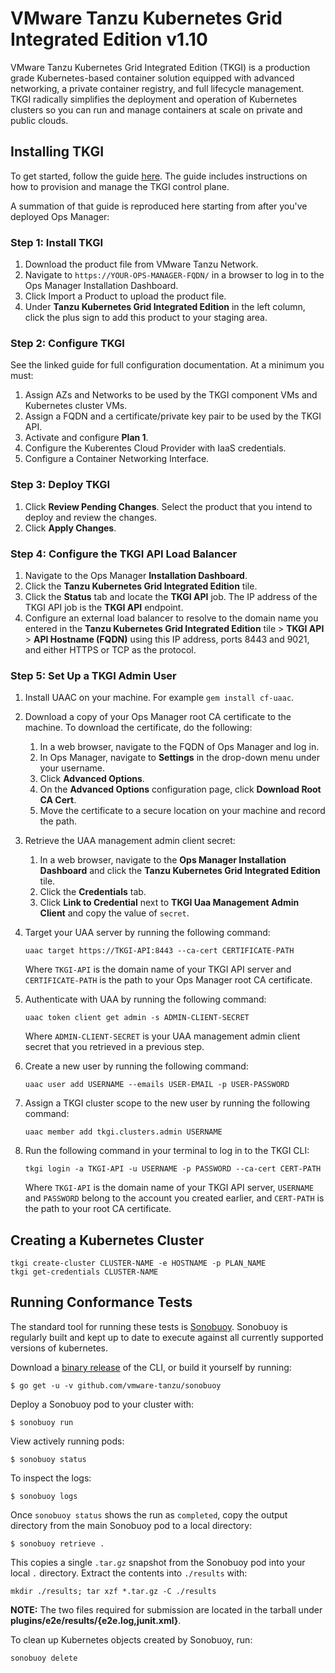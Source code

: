 # VMware Tanzu Kubernetes Grid Integrated Edition v1.10

VMware Tanzu Kubernetes Grid Integrated Edition (TKGI) is a production grade Kubernetes-based container solution equipped with advanced networking, a private container registry, and full lifecycle management. TKGI radically simplifies the deployment and operation of Kubernetes clusters so you can run and manage containers at scale on private and public clouds.

## Installing TKGI

To get started, follow the guide [here](https://docs.pivotal.io/tkgi). The guide includes instructions on how to provision and manage the TKGI control plane.

A summation of that guide is reproduced here starting from after you've deployed
Ops Manager:

### Step 1: Install TKGI

1. Download the product file from VMware Tanzu Network.
2. Navigate to `https://YOUR-OPS-MANAGER-FQDN/` in a browser to log in to the
   Ops Manager Installation Dashboard.
3. Click Import a Product to upload the product file.
4. Under **Tanzu Kubernetes Grid Integrated Edition** in the left column, click the plus sign to add this
   product to your staging area.

### Step 2: Configure TKGI

See the linked guide for full configuration documentation. At a minimum you must:

1. Assign AZs and Networks to be used by the TKGI component VMs and Kubernetes
   cluster VMs.
2. Assign a FQDN and a certificate/private key pair to be used by the TKGI API.
3. Activate and configure **Plan 1**.
4. Configure the Kuberentes Cloud Provider with IaaS credentials.
5. Configure a Container Networking Interface.

### Step 3: Deploy TKGI

1. Click **Review Pending Changes**. Select the product that you intend to
   deploy and review the changes.
2. Click **Apply Changes**.

### Step 4: Configure the TKGI API Load Balancer

1. Navigate to the Ops Manager **Installation Dashboard**.
2. Click the **Tanzu Kubernetes Grid Integrated Edition** tile.
3. Click the **Status** tab and locate the **TKGI API** job. The IP address of
   the TKGI API job is the **TKGI API** endpoint.
4. Configure an external load balancer to resolve to the domain name you entered
   in the **Tanzu Kubernetes Grid Integrated Edition** tile > **TKGI API** > **API Hostname (FQDN)** using
   this IP address, ports 8443 and 9021, and either HTTPS or TCP as the protocol.

### Step 5: Set Up a TKGI Admin User

1. Install UAAC on your machine. For example `gem install cf-uaac`.

2. Download a copy of your Ops Manager root CA certificate to the machine. To
   download the certificate, do the following:
   1. In a web browser, navigate to the FQDN of Ops Manager and log in.
   2. In Ops Manager, navigate to **Settings** in the drop-down menu under your
      username.
   3. Click **Advanced Options**.
   4. On the **Advanced Options** configuration page, click **Download Root CA
      Cert**.
   5. Move the certificate to a secure location on your machine and record the
      path.

3. Retrieve the UAA management admin client secret:
   1. In a web browser, navigate to the **Ops Manager Installation Dashboard**
      and click the **Tanzu Kubernetes Grid Integrated Edition** tile.
   2. Click the **Credentials** tab.
   3. Click **Link to Credential** next to **TKGI Uaa Management Admin Client**
      and copy the value of `secret`.

4. Target your UAA server by running the following command:

   ```
   uaac target https://TKGI-API:8443 --ca-cert CERTIFICATE-PATH
   ```

   Where `TKGI-API` is the domain name of your TKGI API server and
   `CERTIFICATE-PATH` is the path to your Ops Manager root CA certificate.

5. Authenticate with UAA by running the following command:

   ```
   uaac token client get admin -s ADMIN-CLIENT-SECRET
   ```

   Where `ADMIN-CLIENT-SECRET` is your UAA management admin client secret that
   you retrieved in a previous step.

6. Create a new user by running the following command:

   ```
   uaac user add USERNAME --emails USER-EMAIL -p USER-PASSWORD
   ```

7. Assign a TKGI cluster scope to the new user by running the following command:

   ```
   uaac member add tkgi.clusters.admin USERNAME
   ```

8. Run the following command in your terminal to log in to the TKGI CLI:

   ```
   tkgi login -a TKGI-API -u USERNAME -p PASSWORD --ca-cert CERT-PATH
   ```

   Where `TKGI-API` is the domain name of your TKGI API server, `USERNAME` and
   `PASSWORD` belong to the account you created earlier, and `CERT-PATH` is the
   path to your root CA certificate.

## Creating a Kubernetes Cluster

```
tkgi create-cluster CLUSTER-NAME -e HOSTNAME -p PLAN_NAME
tkgi get-credentials CLUSTER-NAME
```

## Running Conformance Tests

The standard tool for running these tests is
[Sonobuoy](https://github.com/vmware-tanzu/sonobuoy). Sonobuoy is regularly built and
kept up to date to execute against all currently supported versions of
kubernetes.

Download a [binary release](https://github.com/vmware-tanzu/sonobuoy/releases) of the CLI, or build it yourself by running:

```
$ go get -u -v github.com/vmware-tanzu/sonobuoy
```

Deploy a Sonobuoy pod to your cluster with:

```
$ sonobuoy run
```

View actively running pods:

```
$ sonobuoy status
```

To inspect the logs:

```
$ sonobuoy logs
```

Once `sonobuoy status` shows the run as `completed`, copy the output directory from the main Sonobuoy pod to
a local directory:

```
$ sonobuoy retrieve .
```

This copies a single `.tar.gz` snapshot from the Sonobuoy pod into your local
`.` directory. Extract the contents into `./results` with:

```
mkdir ./results; tar xzf *.tar.gz -C ./results
```

**NOTE:** The two files required for submission are located in the tarball under **plugins/e2e/results/{e2e.log,junit.xml}**.

To clean up Kubernetes objects created by Sonobuoy, run:

```
sonobuoy delete
```

